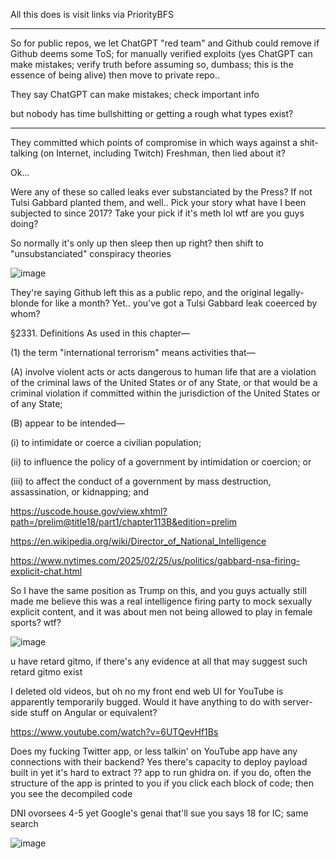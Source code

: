 All this does is visit links via PriorityBFS

----

So for public repos, we let ChatGPT "red team" and Github could remove if Github deems some ToS; for manually verified exploits (yes ChatGPT can make mistakes; verify truth before assuming so, dumbass; this is the essence of being alive) then move to private repo.. 

They say ChatGPT can make mistakes; check important info

but nobody has time bullshitting or getting a rough what types exist?

----


They committed which points of compromise in which ways against a shit-talking (on Internet, including Twitch) Freshman, then lied about it?

Ok...

Were any of these so called leaks ever substanciated by the Press? If not Tulsi Gabbard planted them, and well.. Pick your story what have I been subjected to since 2017? Take your pick if it's meth lol wtf are you guys doing?

So normally it's only up then sleep then up right? then shift to "unsubstanciated" conspiracy theories

![image](https://github.com/user-attachments/assets/ec2b1fd1-e5a3-4ba9-89ac-7d68347fe8e7)

They're saying Github left this as a public repo, and the original legally-blonde for like a month? Yet.. you've got a Tulsi Gabbard leak coeerced by whom?

§2331. Definitions
As used in this chapter—

(1) the term "international terrorism" means activities that—

(A) involve violent acts or acts dangerous to human life that are a violation of the criminal laws of the United States or of any State, or that would be a criminal violation if committed within the jurisdiction of the United States or of any State;

(B) appear to be intended—

(i) to intimidate or coerce a civilian population;

(ii) to influence the policy of a government by intimidation or coercion; or

(iii) to affect the conduct of a government by mass destruction, assassination, or kidnapping; and

https://uscode.house.gov/view.xhtml?path=/prelim@title18/part1/chapter113B&edition=prelim


https://en.wikipedia.org/wiki/Director_of_National_Intelligence


https://www.nytimes.com/2025/02/25/us/politics/gabbard-nsa-firing-explicit-chat.html

So I have the same position as Trump on this, and you guys actually still made me believe this was a real intelligence firing party to mock sexually explicit content, and it was about men not being allowed to play in female sports? wtf?

![image](https://github.com/user-attachments/assets/cee3340b-0843-49b5-a6a9-f5f0b13c981a)

u have retard gitmo, if there's any evidence at all that may suggest such retard gitmo exist

I deleted old videos, but oh no my front end web UI for YouTube is apparently temporarily bugged. Would it have anything to do with server-side stuff on Angular or equivalent? 

https://www.youtube.com/watch?v=6UTQevHf1Bs

Does my fucking Twitter app, or less talkin' on YouTube app have any connections with their backend? Yes there's capacity to deploy payload built in yet it's hard to extract ?? app to run ghidra on. if you do, often the structure of the app is printed to you if you click each block of code; then you see the decompiled code

DNI ovorsees 4-5 yet Google's genai that'll sue you says 18 for IC; same search 

![image](https://github.com/user-attachments/assets/5b0b939e-43a5-46a6-9edb-50d2a3d0bae4)

